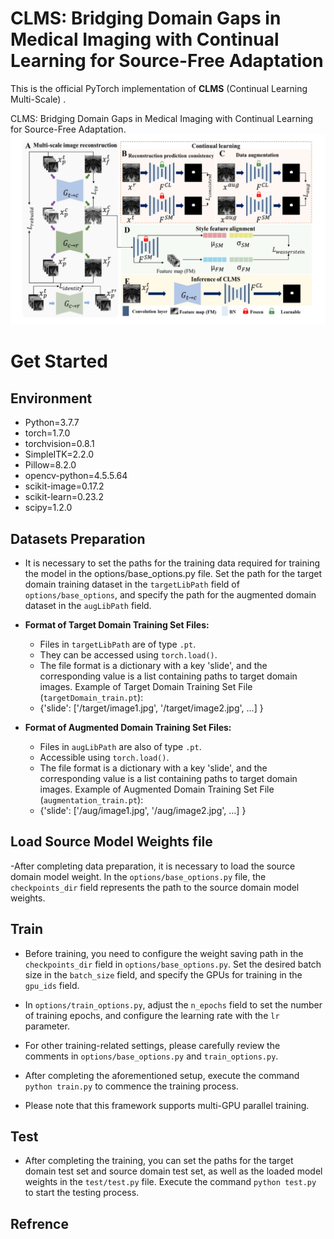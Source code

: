 #  CLMS: Bridging Domain Gaps in Medical Imaging with Continual Learning for Source-Free Adaptation

This is the official PyTorch implementation of **CLMS** (Continual Learning Multi-Scale) .

CLMS: Bridging Domain Gaps in Medical Imaging with Continual Learning for Source-Free Adaptation.
![framework.png](figure1.png)

# Get Started

## Environment
- Python=3.7.7  
- torch=1.7.0  
- torchvision=0.8.1  
- SimpleITK=2.2.0  
- Pillow=8.2.0  
- opencv-python=4.5.5.64  
- scikit-image=0.17.2  
- scikit-learn=0.23.2  
- scipy=1.2.0  

## Datasets Preparation

 - It is necessary to set the paths for the training data required for training the model in the options/base_options.py file. Set the path for the target domain training dataset in the `targetLibPath` field of `options/base_options`, and specify the path for the augmented domain dataset in the `augLibPath` field.
 -  **Format of Target Domain Training Set Files:**
    
    -   Files in `targetLibPath` are of type `.pt`.
    -   They can be accessed using `torch.load()`.
    -   The file format is a dictionary with a key 'slide', and the corresponding value is a list containing paths to target domain images. Example of Target Domain Training Set File (`targetDomain_train.pt`):
    -   {'slide': ['/target/image1.jpg', '/target/image2.jpg', ...] }

 -  **Format of Augmented Domain Training Set Files:**
    
    -   Files in `augLibPath` are also of type `.pt`.
    -   Accessible using `torch.load()`.
    -  The file format is a dictionary with a key 'slide', and the corresponding value is a list containing paths to target domain images. Example of Augmented Domain Training Set File (`augmentation_train.pt`):
    -   {'slide': ['/aug/image1.jpg', '/aug/image2.jpg', ...] }

   
## Load Source Model Weights file
-After completing data preparation, it is necessary to load the source domain model weight. In the `options/base_options.py` file, the `checkpoints_dir` field represents the path to the source domain model weights.

## Train

 - Before training, you need to configure the weight saving path in the `checkpoints_dir` field in `options/base_options.py`. Set the desired batch size in the `batch_size` field, and specify the GPUs for training in the `gpu_ids` field. 
   
 - In `options/train_options.py`, adjust the `n_epochs` field to set the number of training epochs, and configure the learning rate with the `lr` parameter.
 - For other training-related settings, please carefully review the comments in `options/base_options.py` and `train_options.py`.
   
 - After completing the aforementioned setup, execute the command `python train.py` to commence the training process.
 - Please note that this framework supports multi-GPU parallel training.

## Test
- After completing the training, you can set the paths for the target domain test set and source domain test set, as well as the loaded model weights in the `test/test.py` file. Execute the command `python test.py` to start the testing process.

## Refrence

